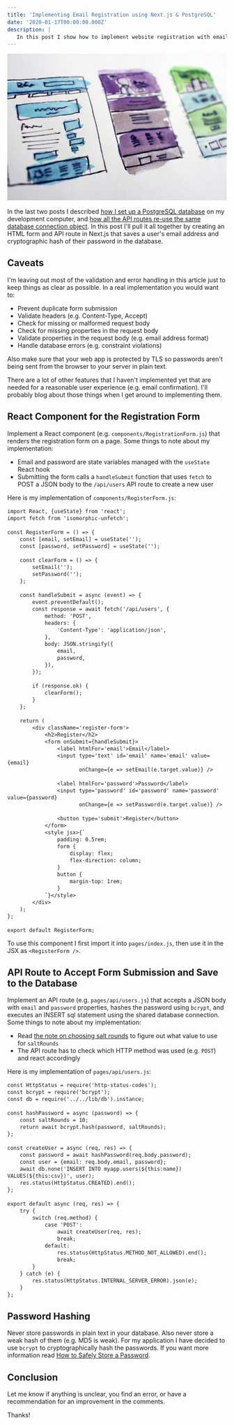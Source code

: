 ```yaml
---
title: 'Implementing Email Registration using Next.js & PostgreSQL'
date: '2020-01-17T00:00:00.000Z'
description: |
   In this post I show how to implement website registration with email address and password using Next.js and PostgreSQL.
---
```

![Wireframes in Assorted Colors](./hal-gatewood-tZc3vjPCk-Q-unsplash.jpg)

In the last two posts I described [how I set up a PostgreSQL database](/2020/01/14/postgresql-on-debian) on my development computer, and [how all the API routes re-use the same database connection object](/2020/01/16/postgresql-from-nextjs-api-route). In this post I'll pull it all together by creating an HTML form and API route in Next.js that saves a user's email address and cryptographic hash of their password in the database.

## Caveats

I'm leaving out most of the validation and error handling in this article just to keep things as clear as possible. In a real implementation you would want to:

* Prevent duplicate form submission
* Validate headers (e.g. Content-Type, Accept)
* Check for missing or malformed request body
* Check for missing properties in the request body
* Validate properties in the request body (e.g. email address format)
* Handle database errors (e.g. constraint violations)

Also make sure that your web app is protected by TLS so passwords aren't being sent from the browser to your server in plain text.

There are a lot of other features that I haven't implemented yet that are needed for a reasonable user experience (e.g. email confirmation). I'll probably blog about those things when I get around to implementing them.

## React Component for the Registration Form

Implement a React component (e.g. `components/RegistrationForm.js`) that renders the registration form on a page. Some things to note about my implementation:

* Email and password are state variables managed with the `useState` React hook
* Submitting the form calls a `handleSubmit` function that uses `fetch` to POST a JSON
body to the `/api/users` API route to create a new user 

Here is my implementation of `components/RegisterForm.js`:

```
import React, {useState} from 'react';
import fetch from 'isomorphic-unfetch';

const RegisterForm = () => {
    const [email, setEmail] = useState('');
    const [password, setPassword] = useState('');

    const clearForm = () => {
        setEmail('');
        setPassword('');
    };

    const handleSubmit = async (event) => {
        event.preventDefault();
        const response = await fetch('/api/users', {
            method: 'POST',
            headers: {
                'Content-Type': 'application/json',
            },
            body: JSON.stringify({
                email,
                password,
            }),
        });

        if (response.ok) {
            clearForm();
        }
    };

    return (
        <div className='register-form'>
            <h2>Register</h2>
            <form onSubmit={handleSubmit}>
                <label htmlFor='email'>Email</label>
                <input type='text' id='email' name='email' value={email}
                       onChange={e => setEmail(e.target.value)} />

                <label htmlFor='password'>Password</label>
                <input type='password' id='password' name='password' value={password}
                       onChange={e => setPassword(e.target.value)} />

                <button type='submit'>Register</button>
            </form>
            <style jsx>{`
                padding: 0.5rem;
                form {
                    display: flex;
                    flex-direction: column;
                }
                button {
                    margin-top: 1rem;
                }
            `}</style>
        </div>
    );
};

export default RegisterForm;
```

To use this component I first import it into `pages/index.js`, then use it in the JSX as `<RegisterForm />`.

## API Route to Accept Form Submission and Save to the Database

Implement an API route (e.g. `pages/api/users.js`) that accepts a JSON body with `email` and `password` properties, hashes the password using `bcrypt`, and executes an INSERT sql statement using the shared database connection. Some things to note about my implementation:

* Read [the note on choosing salt rounds](https://github.com/kelektiv/node.bcrypt.js#a-note-on-rounds) to figure out what value to use for `saltRounds`
* The API route has to check which HTTP method was used (e.g. `POST`) and react accordingly


Here is my implementation of `pages/api/users.js`:

```
const HttpStatus = require('http-status-codes');
const bcrypt = require('bcrypt');
const db = require('../../lib/db').instance;

const hashPassword = async (password) => {
    const saltRounds = 10;
    return await bcrypt.hash(password, saltRounds);
};

const createUser = async (req, res) => {
    const password = await hashPassword(req.body.password);
    const user = {email: req.body.email, password};
    await db.none('INSERT INTO myapp.users(${this:name}) VALUES(${this:csv})', user);
    res.status(HttpStatus.CREATED).end();
};

export default async (req, res) => {
    try {
        switch (req.method) {
            case 'POST':
                await createUser(req, res);
                break;
            default:
                res.status(HttpStatus.METHOD_NOT_ALLOWED).end();
                break;
        }
    } catch (e) {
        res.status(HttpStatus.INTERNAL_SERVER_ERROR).json(e);
    }
};
```

## Password Hashing

Never store passwords in plain text in your database. Also never store a weak hash of them (e.g. MD5 is weak). For my application I have decided to use `bcrypt` to cryptographically hash the passwords. If you want more information read [How to Safely Store a Password](https://codahale.com/how-to-safely-store-a-password/).

## Conclusion

Let me know if anything is unclear, you find an error, or have a recommendation for an improvement in the comments.

Thanks!